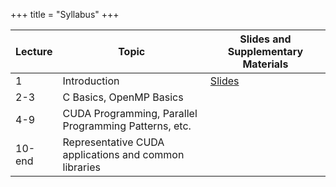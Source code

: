 +++
title = "Syllabus"
+++

| Lecture | Topic | Slides and Supplementary Materials |
|---------|-------|----------------------------|
| 1 | Introduction | [Slides](../assets/CUDA-1.pdf) |
| 2-3 | C Basics, OpenMP Basics | |
| 4-9 | CUDA Programming, Parallel Programming Patterns, etc. | |
| 10-end | Representative CUDA applications and common libraries | |
